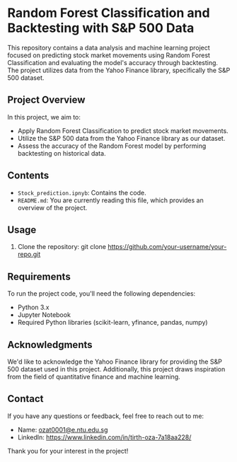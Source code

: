 
# Random Forest Classification and Backtesting with S&P 500 Data

This repository contains a data analysis and machine learning project focused on predicting stock market movements using Random Forest Classification and evaluating the model's accuracy through backtesting. The project utilizes data from the Yahoo Finance library, specifically the S&P 500 dataset.

## Project Overview

In this project, we aim to:
- Apply Random Forest Classification to predict stock market movements.
- Utilize the S&P 500 data from the Yahoo Finance library as our dataset.
- Assess the accuracy of the Random Forest model by performing backtesting on historical data.

## Contents

- `Stock_prediction.ipnyb`: Contains the code.
- `README.md`: You are currently reading this file, which provides an overview of the project.

## Usage

1. Clone the repository:
git clone https://github.com/your-username/your-repo.git

## Requirements

To run the project code, you'll need the following dependencies:

- Python 3.x
- Jupyter Notebook
- Required Python libraries (scikit-learn, yfinance, pandas, numpy)

## Acknowledgments

We'd like to acknowledge the Yahoo Finance library for providing the S&P 500 dataset used in this project. Additionally, this project draws inspiration from the field of quantitative finance and machine learning.

## Contact

If you have any questions or feedback, feel free to reach out to me:
- Name: ozat0001@e.ntu.edu.sg
- LinkedIn: https://www.linkedin.com/in/tirth-oza-7a18aa228/

Thank you for your interest in the project!

